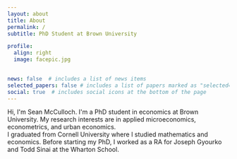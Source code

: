 ```yaml
---
layout: about
title: About
permalink: /
subtitle: PhD Student at Brown University

profile:
  align: right
  image: facepic.jpg
  

news: false  # includes a list of news items
selected_papers: false # includes a list of papers marked as "selected={true}"
social: true  # includes social icons at the bottom of the page
---
```


Hi, I'm Sean McCulloch. I'm a PhD student in economics at Brown University. My research interests are in applied microeconomics, econometrics, and urban economics.  
I graduated from Cornell University where I studied mathematics and economics. Before starting my PhD, I worked as a RA for Joseph Gyourko and Todd Sinai at the Wharton School.

